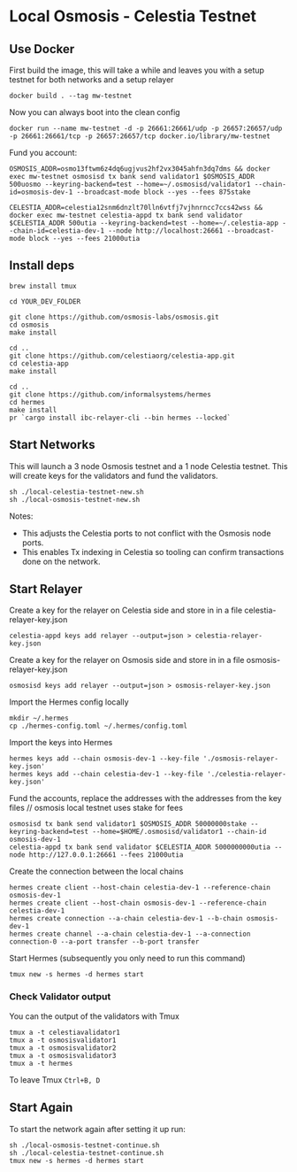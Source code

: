 # Local Osmosis - Celestia Testnet

## Use Docker

First build the image, this will take a while and leaves you with a setup testnet for both networks and a setup relayer

```
docker build . --tag mw-testnet
```

Now you can always boot into the clean config

```
docker run --name mw-testnet -d -p 26661:26661/udp -p 26657:26657/udp -p 26661:26661/tcp -p 26657:26657/tcp docker.io/library/mw-testnet
```

Fund you account:

```
OSMOSIS_ADDR=osmo13ftwm6z4dq6ugjvus2hf2vx3045ahfn3dq7dms && docker exec mw-testnet osmosisd tx bank send validator1 $OSMOSIS_ADDR 500uosmo --keyring-backend=test --home=~/.osmosisd/validator1 --chain-id=osmosis-dev-1 --broadcast-mode block --yes --fees 875stake

CELESTIA_ADDR=celestia12snm6dnzlt70lln6vtfj7vjhnrncc7ccs42wss && docker exec mw-testnet celestia-appd tx bank send validator $CELESTIA_ADDR 500utia --keyring-backend=test --home=~/.celestia-app --chain-id=celestia-dev-1 --node http://localhost:26661 --broadcast-mode block --yes --fees 21000utia
```

## Install deps

```
brew install tmux

cd YOUR_DEV_FOLDER

git clone https://github.com/osmosis-labs/osmosis.git
cd osmosis
make install

cd ..
git clone https://github.com/celestiaorg/celestia-app.git
cd celestia-app
make install

cd ..
git clone https://github.com/informalsystems/hermes
cd hermes
make install
pr `cargo install ibc-relayer-cli --bin hermes --locked`

```

## Start Networks

This will launch a 3 node Osmosis testnet and a 1 node Celestia testnet.
This will create keys for the validators and fund the validators.

```
sh ./local-celestia-testnet-new.sh
sh ./local-osmosis-testnet-new.sh
```

Notes:

- This adjusts the Celestia ports to not conflict with the Osmosis node ports.
- This enables Tx indexing in Celestia so tooling can confirm transactions done on the network.

## Start Relayer

Create a key for the relayer on Celestia side and store in in a file celestia-relayer-key.json

```
celestia-appd keys add relayer --output=json > celestia-relayer-key.json
```

Create a key for the relayer on Osmosis side and store in in a file osmosis-relayer-key.json

```
osmosisd keys add relayer --output=json > osmosis-relayer-key.json
```

Import the Hermes config locally

```
mkdir ~/.hermes
cp ./hermes-config.toml ~/.hermes/config.toml
```

Import the keys into Hermes

```
hermes keys add --chain osmosis-dev-1 --key-file './osmosis-relayer-key.json'
hermes keys add --chain celestia-dev-1 --key-file './celestia-relayer-key.json'
```

Fund the accounts, replace the addresses with the addresses from the key files
// osmosis local testnet uses stake for fees

```
osmosisd tx bank send validator1 $OSMOSIS_ADDR 50000000stake --keyring-backend=test --home=$HOME/.osmosisd/validator1 --chain-id osmosis-dev-1
celestia-appd tx bank send validator $CELESTIA_ADDR 5000000000utia --node http://127.0.0.1:26661 --fees 21000utia
```

Create the connection between the local chains

```
hermes create client --host-chain celestia-dev-1 --reference-chain osmosis-dev-1
hermes create client --host-chain osmosis-dev-1 --reference-chain celestia-dev-1
hermes create connection --a-chain celestia-dev-1 --b-chain osmosis-dev-1
hermes create channel --a-chain celestia-dev-1 --a-connection connection-0 --a-port transfer --b-port transfer
```

Start Hermes (subsequently you only need to run this command)

```
tmux new -s hermes -d hermes start
```

### Check Validator output

You can the output of the validators with Tmux

```
tmux a -t celestiavalidator1
tmux a -t osmosisvalidator1
tmux a -t osmosisvalidator2
tmux a -t osmosisvalidator3
tmux a -t hermes
```

To leave Tmux `Ctrl+B, D`

## Start Again

To start the network again after setting it up run:

```
sh ./local-osmosis-testnet-continue.sh
sh ./local-celestia-testnet-continue.sh
tmux new -s hermes -d hermes start
```
